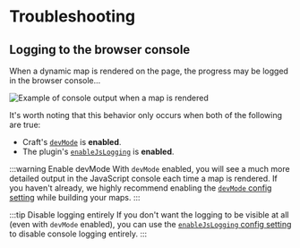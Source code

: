 # Troubleshooting

## Logging to the browser console

When a dynamic map is rendered on the page, the progress may be logged in the browser console...

<img class="dropshadow" :src="$withBase('/images/getting-started/console.png')" alt="Example of console output when a map is rendered" style="max-width:772px">

It's worth noting that this behavior only occurs when both of the following are true:

 - Craft's [`devMode`](https://craftcms.com/docs/3.x/config/config-settings.html#devmode) is **enabled**.
 - The plugin's [`enableJsLogging`](/getting-started/config/#enablejslogging) is **enabled**.

:::warning Enable devMode
With `devMode` enabled, you will see a much more detailed output in the JavaScript console each time a map is rendered. If you haven't already, we highly recommend enabling the [`devMode` config setting](https://craftcms.com/docs/3.x/config/config-settings.html#devmode) while building your maps.
:::

:::tip Disable logging entirely
If you don't want the logging to be visible at all (even with `devMode` enabled), you can use the [`enableJsLogging` config setting](/getting-started/config/#enablejslogging) to disable console logging entirely.
:::
